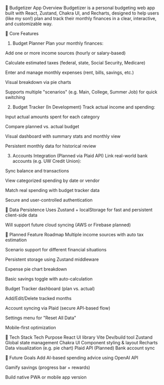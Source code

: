 🧭 Budgetizer App Overview
Budgetizer is a personal budgeting web app built with React, Zustand, Chakra UI, and Recharts, designed to help users (like my son!) plan and track their monthly finances in a clear, interactive, and customizable way.

🧱 Core Features

1. Budget Planner
   Plan your monthly finances:

Add one or more income sources (hourly or salary-based)

Calculate estimated taxes (federal, state, Social Security, Medicare)

Enter and manage monthly expenses (rent, bills, savings, etc.)

Visual breakdown via pie charts

Supports multiple "scenarios" (e.g. Main, College, Summer Job) for quick switching

2. Budget Tracker (In Development)
   Track actual income and spending:

Input actual amounts spent for each category

Compare planned vs. actual budget

Visual dashboard with summary stats and monthly view

Persistent monthly data for historical review

3. Accounts Integration (Planned via Plaid API)
   Link real-world bank accounts (e.g. UW Credit Union):

Sync balance and transactions

View categorized spending by date or vendor

Match real spending with budget tracker data

Secure and user-controlled authentication

🔄 Data Persistence
Uses Zustand + localStorage for fast and persistent client-side data

Will support future cloud syncing (AWS or Firebase planned)

📅 Planned Feature Roadmap
Multiple income sources with auto tax estimation

Scenario support for different financial situations

Persistent storage using Zustand middleware

Expense pie chart breakdown

Basic savings toggle with auto-calculation

Budget Tracker dashboard (plan vs. actual)

Add/Edit/Delete tracked months

Account syncing via Plaid (secure API-based flow)

Settings menu for "Reset All Data"

Mobile-first optimization

🚀 Tech Stack
Tech Purpose
React UI library
Vite Dev/build tool
Zustand Global state management
Chakra UI Component styling & layout
Recharts Data visualization (e.g. pie chart)
Plaid API (Planned) Bank account sync

🧠 Future Goals
Add AI-based spending advice using OpenAI API

Gamify savings (progress bar + rewards)

Build native PWA or mobile app version
